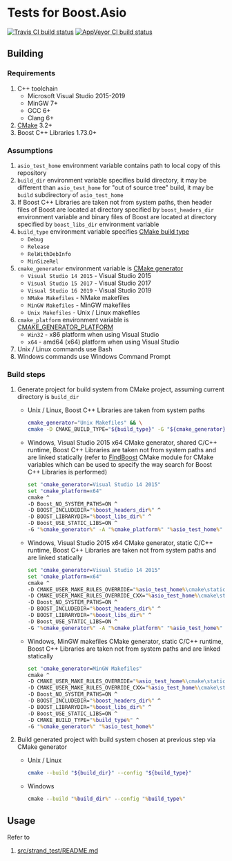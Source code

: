 # Tests for Boost.Asio

[![Travis CI build status](https://travis-ci.org/mabrarov/asio_test.svg?branch=master)](https://travis-ci.org/mabrarov/asio_test) [![AppVeyor CI build status](https://ci.appveyor.com/api/projects/status/7avx0sy3ec3d4eq5/branch/master?svg=true)](https://ci.appveyor.com/project/mabrarov/asio-test)  

## Building

### Requirements

1. C++ toolchain
   * Microsoft Visual Studio 2015-2019
   * MinGW 7+
   * GCC 6+
   * Clang 6+
1. [CMake](https://cmake.org/) 3.2+
1. Boost C++ Libraries 1.73.0+

### Assumptions

1. `asio_test_home` environment variable contains path to local copy of
   this repository
1. `build_dir` environment variable specifies build directory, 
   it may be different than `asio_test_home` for "out of source tree" build, 
   it may be `build` subdirectory of `asio_test_home`
1. If Boost C++ Libraries are taken not from system paths, then header files of
   Boost are located at directory specified by `boost_headers_dir` environment
   variable and binary files of Boost are located at directory specified by
   `boost_libs_dir` environment variable
1. `build_type` environment variable specifies [CMake build type](https://cmake.org/cmake/help/latest/variable/CMAKE_BUILD_TYPE.html)
   * `Debug`
   * `Release`
   * `RelWithDebInfo`
   * `MinSizeRel`
1. `cmake_generator` environment variable is [CMake generator](https://cmake.org/cmake/help/latest/manual/cmake-generators.7.html)
   * `Visual Studio 14 2015` - Visual Studio 2015
   * `Visual Studio 15 2017` - Visual Studio 2017
   * `Visual Studio 16 2019` - Visual Studio 2019
   * `NMake Makefiles` - NMake makefiles
   * `MinGW Makefiles` - MinGW makefiles
   * `Unix Makefiles` - Unix / Linux makefiles
1. `cmake_platform` environment variable is [CMAKE_GENERATOR_PLATFORM](https://cmake.org/cmake/help/latest/variable/CMAKE_GENERATOR_PLATFORM.html)
   * `Win32` - x86 platform when using Visual Studio
   * `x64` - amd64 (x64) platform when using Visual Studio
1. Unix / Linux commands use Bash
1. Windows commands use Windows Command Prompt

### Build steps

1. Generate project for build system from CMake project,
   assuming current directory is `build_dir`

   * Unix / Linux, Boost C++ Libraries are taken from system paths

     ```bash
     cmake_generator="Unix Makefiles" && \
     cmake -D CMAKE_BUILD_TYPE="${build_type}" -G "${cmake_generator}" "${asio_test_home}"
     ```

   * Windows, Visual Studio 2015 x64 CMake generator, shared C/C++ runtime,
     Boost C++ Libraries are taken not from system paths and are linked
     statically (refer to
     [FindBoost](http://www.cmake.org/cmake/help/latest/module/FindBoost.html?highlight=findboost)
     CMake module for CMake variables which can be used to specify the way
     search for Boost C++ Libraries is performed)

     ```cmd
     set "cmake_generator=Visual Studio 14 2015"
     set "cmake_platform=x64"
     cmake ^
     -D Boost_NO_SYSTEM_PATHS=ON ^
     -D BOOST_INCLUDEDIR="%boost_headers_dir%" ^
     -D BOOST_LIBRARYDIR="%boost_libs_dir%" ^
     -D Boost_USE_STATIC_LIBS=ON ^
     -G "%cmake_generator%" -A "%cmake_platform%" "%asio_test_home%"
     ```

   * Windows, Visual Studio 2015 x64 CMake generator, static C/C++ runtime,
     Boost C++ Libraries are taken not from system paths and are linked
     statically

     ```cmd
     set "cmake_generator=Visual Studio 14 2015"
     set "cmake_platform=x64"
     cmake ^
     -D CMAKE_USER_MAKE_RULES_OVERRIDE="%asio_test_home%\cmake\static_c_runtime_overrides.cmake" ^
     -D CMAKE_USER_MAKE_RULES_OVERRIDE_CXX="%asio_test_home%\cmake\static_cxx_runtime_overrides.cmake" ^
     -D Boost_NO_SYSTEM_PATHS=ON ^
     -D BOOST_INCLUDEDIR="%boost_headers_dir%" ^
     -D BOOST_LIBRARYDIR="%boost_libs_dir%" ^
     -D Boost_USE_STATIC_LIBS=ON ^
     -G "%cmake_generator%" -A "%cmake_platform%" "%asio_test_home%"
     ```

   * Windows, MinGW makefiles CMake generator, static C/C++ runtime,
     Boost C++ Libraries are taken not from system paths and are linked
     statically

     ```cmd
     set "cmake_generator=MinGW Makefiles"
     cmake ^
     -D CMAKE_USER_MAKE_RULES_OVERRIDE="%asio_test_home%\cmake\static_c_runtime_overrides.cmake" ^
     -D CMAKE_USER_MAKE_RULES_OVERRIDE_CXX="%asio_test_home%\cmake\static_cxx_runtime_overrides.cmake" ^
     -D Boost_NO_SYSTEM_PATHS=ON ^
     -D BOOST_INCLUDEDIR="%boost_headers_dir%" ^
     -D BOOST_LIBRARYDIR="%boost_libs_dir%" ^
     -D Boost_USE_STATIC_LIBS=ON ^
     -D CMAKE_BUILD_TYPE="%build_type%" ^
     -G "%cmake_generator%" "%asio_test_home%"
     ```

1. Build generated project with build system chosen at previous step via CMake generator

   * Unix / Linux

     ```bash
     cmake --build "${build_dir}" --config "${build_type}"
     ```

   * Windows

     ```cmd
     cmake --build "%build_dir%" --config "%build_type%"
     ```

## Usage

Refer to

1. [src/strand_test/README.md](src/strand_test/README.md)
